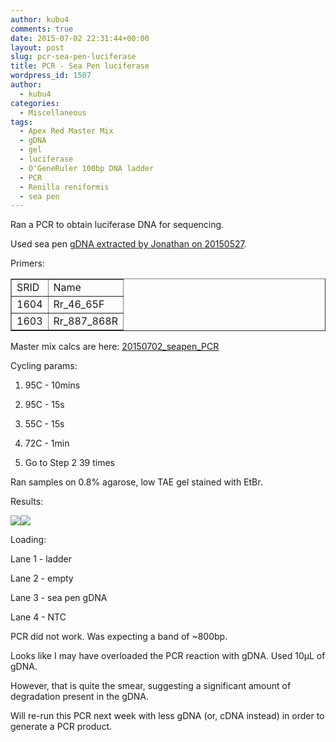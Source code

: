 ```yaml
---
author: kubu4
comments: true
date: 2015-07-02 22:31:44+00:00
layout: post
slug: pcr-sea-pen-luciferase
title: PCR - Sea Pen luciferase
wordpress_id: 1507
author:
  - kubu4
categories:
  - Miscellaneous
tags:
  - Apex Red Master Mix
  - gDNA
  - gel
  - luciferase
  - O'GeneRuler 100bp DNA ladder
  - PCR
  - Renilla reniformis
  - sea pen
---
```


Ran a PCR to obtain luciferase DNA for sequencing.

Used sea pen [gDNA extracted by Jonathan on 20150527](https://jda26.blogspot.com/2015/05/05272015-started-dna-extraction-on.html).

Primers:

<table cellpadding="0" cellspacing="0" border="1" dir="ltr" > 
<tbody >
<tr >

<td data-sheets-value="[null,3,null,1604]" >SRID
</td>

<td data-sheets-value="[null,2,"Rr_46_65F"]" >Name
</td>
</tr>
<tr >

<td data-sheets-value="[null,3,null,1604]" >1604
</td>

<td data-sheets-value="[null,2,"Rr_46_65F"]" >Rr_46_65F
</td>
</tr>
<tr >

<td data-sheets-value="[null,3,null,1603]" >1603
</td>

<td data-sheets-value="[null,2,"Rr_887_868R"]" >Rr_887_868R
</td>
</tr>
</tbody>
</table>

Master mix calcs are here: [20150702_seapen_PCR](20150702_seapen_PCR_calcs)

Cycling params:





  1. 95C - 10mins


  2. 95C - 15s


  3. 55C - 15s


  4. 72C - 1min


  5. Go to Step 2 39 times





Ran samples on 0.8% agarose, low TAE gel stained with EtBr.

Results:





[![](https://github.com/sr320/LabDocs/blob/master/protocols/Commercial_Protocols/ThermoFisher_OGeneRuler100bpDNA_ladder.jpg?raw=true)](https://github.com/sr320/LabDocs/blob/master/protocols/Commercial_Protocols/ThermoFisher_OGeneRuler100bpDNA_ladder.jpg?raw=true)[![](http://eagle.fish.washington.edu/Arabidopsis/20150702_seapen_PCR_gel.jpeg)](http://eagle.fish.washington.edu/Arabidopsis/20150702_seapen_PCR_gel.jpeg)

Loading:

Lane 1 - ladder

Lane 2 - empty

Lane 3 - sea pen gDNA

Lane 4 - NTC



PCR did not work. Was expecting a band of ~800bp.

Looks like I may have overloaded the PCR reaction with gDNA. Used 10μL of gDNA.

However, that is quite the smear, suggesting a significant amount of degradation present in the gDNA.

Will re-run this PCR next week with less gDNA (or, cDNA instead) in order to generate a PCR product.
